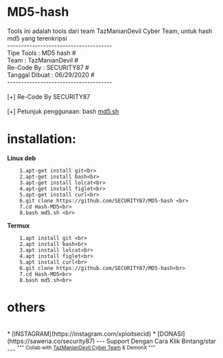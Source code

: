 # MD5-hash
Tools ini adalah tools dari team TazManianDevil Cyber Team, untuk hash md5 yang terenkripsi<br>
 --------------------------------------<br>
   Tipe Tools      : MD5 hash        #<br>
   Team            : TazManianDevil  #<br>
   Re-Code By      : SECURITY87      #<br>
   Tanggal Dibuat  : 06/29/2020      #<br>
 --------------------------------------<br>
<br>
[+] Re-Code By SECURITY87<br>
<br>
[+] Petunjuk penggunaan: bash <a href="#md5-hash">md5.sh</a><br>

# installation:
**Linux deb**
```
    1.apt-get install git<br>
    2.apt-get install bash<br>
    3.apt-get install lolcat<br>
    4.apt-get install figlet<br>
    5.apt-get install curl<br>
    6.git clone https://github.com/SECURITY87/MD5-hash <br>
    7.cd Hash-MD5<br>
    8.bash md5.sh <br>
```
**Termux**
```
    1.apt install git <br>
    2.apt install bash<br>
    3.apt install lolcat<br>
    4.apt install figlet<br>
    5.apt install curl<br>
    6.git clone https://github.com/SECURITY87/MD5-hash<br>
    7.cd Hash-MD5<br>
    8.bash md5.sh<br>
```
# others 
<br>
* [INSTAGRAM](https://instagram.com/xploitsecid)
* [DONASI](https://saweria.co/security87)
---
Support Dengan Cara Klik Bintang/star<br>
---
<sup>
"""
Collab with <a href="https://github.com/tazmaniandevilcyberteam">TazManianDevil Cyber Team</a>
& DemonX
"""
 </sup>
    
